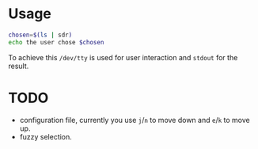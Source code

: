 # Usage

```bash
chosen=$(ls | sdr)
echo the user chose $chosen
```

To achieve this `/dev/tty` is used for user interaction and `stdout` for the result.
 
# TODO

* configuration file, currently you use `j`/`n` to move down and `e`/`k` to move up.
* fuzzy selection.
